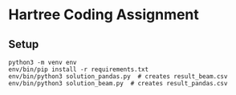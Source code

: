 # Hartree Coding Assignment

## Setup
```shell
python3 -m venv env
env/bin/pip install -r requirements.txt
env/bin/python3 solution_pandas.py  # creates result_beam.csv
env/bin/python3 solution_beam.py  # creates result_pandas.csv
```
